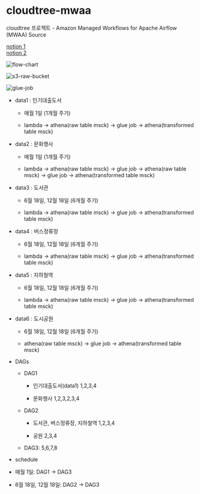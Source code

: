 # cloudtree-mwaa
cloudtree 프로젝트 - Amazon Managed Workflows for Apache Airflow (MWAA) Source

[notion 1](https://www.notion.so/MWAA-test-178a579d5bce80418649d30eb2c665c6)  
[notion 2](https://www.notion.so/MWAA-175a579d5bce80d894e1fbced7ab2032?pvs=4)

![flow-chart](https://github.com/user-attachments/assets/e2355f57-42b0-4c33-9518-81af1c3ad5e1)

![s3-raw-bucket](https://github.com/user-attachments/assets/9b23b4c0-9cc4-4987-8867-4bb91af486a2)

![glue-job](https://github.com/user-attachments/assets/f3682336-4184-4f8c-9fbf-25fa9de33575)



- data1 : 인기대출도서

    - 매월 1일 (1개월 주기)

    -  lambda -> athena(raw table msck) -> glue job -> athena(transformed table msck)
    
- data2 : 문화행사

    - 매월 1일 (1개월 주기)

    -  lambda -> athena(raw table msck) -> glue job -> athena(raw table msck) -> glue job -> athena(transformed table msck)

- data3 : 도서관

    - 6월 18일, 12월 18일 (6개월 주기)

    - lambda -> athena(raw table msck) -> glue job -> athena(transformed table msck)

- data4 : 버스정류장

    - 6월 18일, 12월 18일 (6개월 주기)

    - lambda -> athena(raw table msck) -> glue job -> athena(transformed table msck)

- data5 : 지하철역

    - 6월 18일, 12월 18일 (6개월 주기)

    - lambda -> athena(raw table msck) -> glue job -> athena(transformed table msck)
    
- data6 : 도시공원

    - 6월 18일, 12월 18일 (6개월 주기)

    - athena(raw table msck) -> glue job -> athena(transformed table msck)

- DAGs

    - DAG1
        
        - 인기대출도서(data1) 1,2,3,4 
        
        - 문화행사 1,2,3,2,3,4

    - DAG2
        
        - 도서관, 버스정류장, 지하철역 1,2,3,4 
        
        - 공원 2,3,4

    - DAG3: 5,6,7,8

- schedule

-   매월 1일: DAG1 → DAG3

-   6월 18일, 12월 18일: DAG2 → DAG3